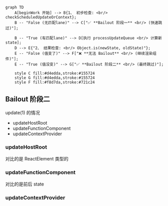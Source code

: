 ```mermaid
graph TD
    A[beginWork 开始] --> B{1、 初步检查: <br/> checkScheduledUpdateOrContext};
    B -- "False (无匹配lane)" --> C["✅ **Bailout 阶段一** <br/> (快速跳过)"];

    B -- "True (有匹配lane)" --> D[执行 processUpdateQueue <br/> 计算新 state];
    D --> E{"2、 结果检查: <br/> Object.is(newState, oldState)"};
    E -- "False (值变了)" --> F["❌ **无法 Bailout** <br/> (继续渲染组件)"];
    E -- "True (值没变)" --> G["✅ **Bailout 阶段二** <br/> (最终跳过)"];

    style C fill:#d4edda,stroke:#155724
    style G fill:#d4edda,stroke:#155724
    style F fill:#f8d7da,stroke:#721c24
```

## Bailout 阶段二

update(1) 的情况

- updateHostRoot
- updateFunctionComponent
- updateContextProvider

### updateHostRoot

对比的是 ReactElement 类型的 <App />

### updateFunctionComponent

对比的是前后 state

### updateContextProvider
